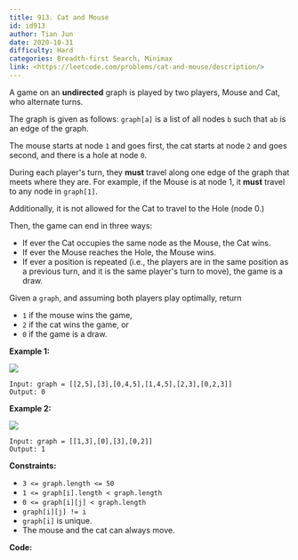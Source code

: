 ```yaml
---
title: 913. Cat and Mouse
id: id913
author: Tian Jun
date: 2020-10-31
difficulty: Hard
categories: Breadth-first Search, Minimax
link: <https://leetcode.com/problems/cat-and-mouse/description/>
---
```


A game on an **undirected** graph is played by two players, Mouse and Cat, who
alternate turns.

The graph is given as follows: `graph[a]` is a list of all nodes `b` such that
`ab` is an edge of the graph.

The mouse starts at node `1` and goes first, the cat starts at node `2` and
goes second, and there is a hole at node `0`.

During each player's turn, they **must** travel along one edge of the graph
that meets where they are.  For example, if the Mouse is at node 1, it
**must** travel to any node in `graph[1]`.

Additionally, it is not allowed for the Cat to travel to the Hole (node 0.)

Then, the game can end in three ways:

  * If ever the Cat occupies the same node as the Mouse, the Cat wins.
  * If ever the Mouse reaches the Hole, the Mouse wins.
  * If ever a position is repeated (i.e., the players are in the same position as a previous turn, and it is the same player's turn to move), the game is a draw.

Given a `graph`, and assuming both players play optimally, return

  * `1` if the mouse wins the game,
  * `2` if the cat wins the game, or
  * `0` if the game is a draw.



**Example 1:**

![](https://assets.leetcode.com/uploads/2020/11/17/cat1.jpg)
            
	Input: graph = [[2,5],[3],[0,4,5],[1,4,5],[2,3],[0,2,3]]    
	Output: 0    

**Example 2:**

![](https://assets.leetcode.com/uploads/2020/11/17/cat2.jpg)
            
	Input: graph = [[1,3],[0],[3],[0,2]]    
	Output: 1    



**Constraints:**

  * `3 <= graph.length <= 50`
  * `1 <= graph[i].length < graph.length`
  * `0 <= graph[i][j] < graph.length`
  * `graph[i][j] != i`
  * `graph[i]` is unique.
  * The mouse and the cat can always move. 


**Code:**
